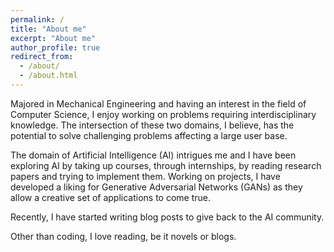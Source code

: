 ```yaml
---
permalink: /
title: "About me"
excerpt: "About me"
author_profile: true
redirect_from: 
  - /about/
  - /about.html
---
```


Majored in Mechanical Engineering and having an interest in the field of Computer Science, I enjoy working on problems requiring interdisciplinary knowledge. The intersection of these two domains, I believe, has the potential to solve challenging problems affecting a large user base. 

The domain of Artificial Intelligence (AI) intrigues me and I have been exploring AI by taking up courses, through internships, by reading research papers and trying to implement them. Working on projects, I have developed a liking for Generative Adversarial Networks (GANs) as they allow a creative set of applications to come true. 

Recently, I have started writing blog posts to give back to the AI community.  

Other than coding, I love reading, be it novels or blogs. 
